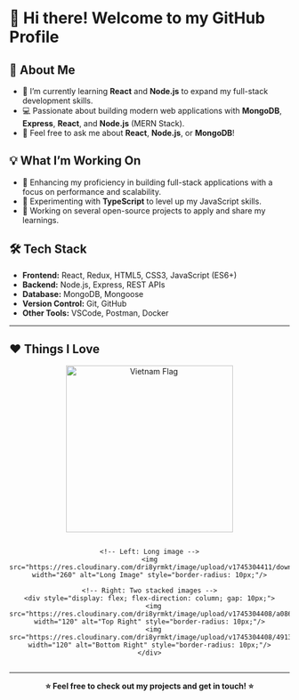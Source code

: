 # 👋 Hi there! Welcome to my GitHub Profile  

## 🚀 About Me  

- 🌱 I’m currently learning **React** and **Node.js** to expand my full-stack development skills.  
- 💻 Passionate about building modern web applications with **MongoDB**, **Express**, **React**, and **Node.js** (MERN Stack).  
- 💬 Feel free to ask me about **React**, **Node.js**, or **MongoDB**!

## 💡 What I’m Working On

- 🌟 Enhancing my proficiency in building full-stack applications with a focus on performance and scalability.  
- 🔧 Experimenting with **TypeScript** to level up my JavaScript skills.  
- 🚧 Working on several open-source projects to apply and share my learnings.

## 🛠 Tech Stack

- **Frontend:** React, Redux, HTML5, CSS3, JavaScript (ES6+)  
- **Backend:** Node.js, Express, REST APIs  
- **Database:** MongoDB, Mongoose  
- **Version Control:** Git, GitHub  
- **Other Tools:** VSCode, Postman, Docker  

---

## ❤️ Things I Love

<p align="center">
  <img src="https://media4.giphy.com/media/v1.Y2lkPTc5MGI3NjExYmIycXlqcXY1ZTY4ams4dXVtOG84NDZ2dGxia2E2eDdqd253cXpleiZlcD12MV9pbnRlcm5hbF9naWZfYnlfaWQmY3Q9Zw/f7GZ9Y4boifRmBa9Hj/giphy.gif" width="300" alt="Vietnam Flag" />
</p>

<!-- Flex layout -->
<div align="center">
  <div style="display: flex; align-items: center; justify-content: center; gap: 20px;">
    
    <!-- Left: Long image -->
    <img src="https://res.cloudinary.com/dri8yrmkt/image/upload/v1745304411/download_gyslv6.png" width="260" alt="Long Image" style="border-radius: 10px;"/>

    <!-- Right: Two stacked images -->
    <div style="display: flex; flex-direction: column; gap: 10px;">
      <img src="https://res.cloudinary.com/dri8yrmkt/image/upload/v1745304408/a086715fca9cc51786a32650eff16851_kgq9qf.jpg" width="120" alt="Top Right" style="border-radius: 10px;"/>
      <img src="https://res.cloudinary.com/dri8yrmkt/image/upload/v1745304408/491349475_1345708746551822_3806166969863956497_n_dpmzed.jpg" width="120" alt="Bottom Right" style="border-radius: 10px;"/>
    </div>
    
  </div>
</div>

---

<p align="center"><b>⭐️ Feel free to check out my projects and get in touch! ⭐️</b></p>

